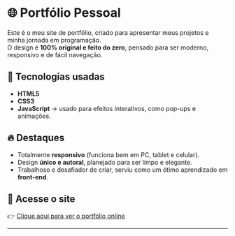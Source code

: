 # 🌐 Portfólio Pessoal

Este é o meu site de portfólio, criado para apresentar meus projetos e minha jornada em programação.  
O design é **100% original e feito do zero**, pensado para ser moderno, responsivo e de fácil navegação.

## 🚀 Tecnologias usadas
- **HTML5**
- **CSS3**
- **JavaScript** → usado para efeitos interativos, como pop-ups e animações.

## 🔥 Destaques
- Totalmente **responsivo** (funciona bem em PC, tablet e celular).
- Design **único e autoral**, planejado para ser limpo e elegante.
- Trabalhoso e desafiador de criar, serviu como um ótimo aprendizado em **front-end**.

## 📎 Acesse o site
👉 [Clique aqui para ver o portfólio online](https://rfaelvitor.github.io/portfolio/)

---
